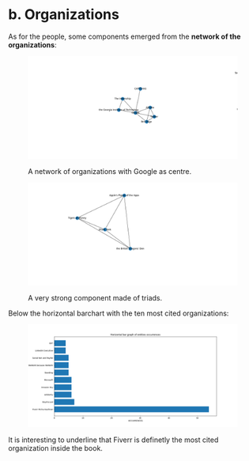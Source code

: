 # b. Organizations

As for the people, some components emerged from the **network of the organizations**:&#x20;

<figure><img src="../.gitbook/assets/Figure_2_org.png" alt=""><figcaption><p>A network of organizations with Google as centre.</p></figcaption></figure>

<figure><img src="../.gitbook/assets/Figure_3_prg.png" alt=""><figcaption><p>A very strong component made of triads.</p></figcaption></figure>

Below the horizontal barchart with the ten most cited organizations:

<figure><img src="../.gitbook/assets/BarH_Organizations.png" alt=""><figcaption></figcaption></figure>

It is interesting to underline that Fiverr is definetly the most cited organization inside the book.
